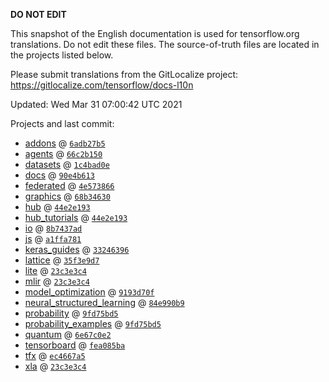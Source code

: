 __DO NOT EDIT__

This snapshot of the English documentation is used for tensorflow.org
translations. Do not edit these files. The source-of-truth files are located in
the projects listed below.

Please submit translations from the GitLocalize project: https://gitlocalize.com/tensorflow/docs-l10n

Updated: Wed Mar 31 07:00:42 UTC 2021

Projects and last commit:

- [addons](https://github.com/tensorflow/addons/tree/master/docs) @ <a href='https://github.com/tensorflow/addons/commit/6adb27b51771be3876f7c539a1debf32aff51293'><code>6adb27b5</code></a>
- [agents](https://github.com/tensorflow/agents/tree/master/docs) @ <a href='https://github.com/tensorflow/agents/commit/66c2b150b2142acbba35be902f44d8cdca073b48'><code>66c2b150</code></a>
- [datasets](https://github.com/tensorflow/datasets/tree/master/docs) @ <a href='https://github.com/tensorflow/datasets/commit/1c4bad0e0e8909d85a7796a1e5b8f0496be0c97e'><code>1c4bad0e</code></a>
- [docs](https://github.com/tensorflow/docs/tree/master/site/en) @ <a href='https://github.com/tensorflow/docs/commit/90e4b61367713c3c7f98277c1ee7d92487d7bec0'><code>90e4b613</code></a>
- [federated](https://github.com/tensorflow/federated/tree/master/docs) @ <a href='https://github.com/tensorflow/federated/commit/4e5738666cfe5498ab1538e9dd6dc886917acf46'><code>4e573866</code></a>
- [graphics](https://github.com/tensorflow/graphics/tree/master/tensorflow_graphics/g3doc) @ <a href='https://github.com/tensorflow/graphics/commit/68b3463028987252d8a2178dee877f2d16c959d9'><code>68b34630</code></a>
- [hub](https://github.com/tensorflow/hub/tree/master/docs) @ <a href='https://github.com/tensorflow/hub/commit/44e2e19387ed756bc7f1c6e128044f4e26a937db'><code>44e2e193</code></a>
- [hub_tutorials](https://github.com/tensorflow/hub/tree/master/examples/colab) @ <a href='https://github.com/tensorflow/hub/commit/44e2e19387ed756bc7f1c6e128044f4e26a937db'><code>44e2e193</code></a>
- [io](https://github.com/tensorflow/io/tree/master/docs) @ <a href='https://github.com/tensorflow/io/commit/8b7437adf12dac459f8e6b6730fb9d3ce0121b39'><code>8b7437ad</code></a>
- [js](https://github.com/tensorflow/tfjs-website/tree/master/docs) @ <a href='https://github.com/tensorflow/tfjs-website/commit/a1ffa781daad475d920561d47cb8564334a8d3f8'><code>a1ffa781</code></a>
- [keras_guides](https://github.com/tensorflow/docs/tree/snapshot-keras/site/en/guide/keras) @ <a href='https://github.com/tensorflow/docs/commit/33246396fc61c9976117d516c058c92670713ffa'><code>33246396</code></a>
- [lattice](https://github.com/tensorflow/lattice/tree/master/docs) @ <a href='https://github.com/tensorflow/lattice/commit/35f3e9d7da7f90a700d7a903e1818e82965f245c'><code>35f3e9d7</code></a>
- [lite](https://github.com/tensorflow/tensorflow/tree/master/tensorflow/lite/g3doc) @ <a href='https://github.com/tensorflow/tensorflow/commit/23c3e3c4ad1344c6fab2833f4d4255bcd84c8007'><code>23c3e3c4</code></a>
- [mlir](https://github.com/tensorflow/tensorflow/tree/master/tensorflow/compiler/mlir/g3doc) @ <a href='https://github.com/tensorflow/tensorflow/commit/23c3e3c4ad1344c6fab2833f4d4255bcd84c8007'><code>23c3e3c4</code></a>
- [model_optimization](https://github.com/tensorflow/model-optimization/tree/master/tensorflow_model_optimization/g3doc) @ <a href='https://github.com/tensorflow/model-optimization/commit/9193d70f6e7c9f78f7c63336bd68620c4bc6c2ca'><code>9193d70f</code></a>
- [neural_structured_learning](https://github.com/tensorflow/neural-structured-learning/tree/master/g3doc) @ <a href='https://github.com/tensorflow/neural-structured-learning/commit/84e990b990a5dcf74c44f214c078a3ec44c38833'><code>84e990b9</code></a>
- [probability](https://github.com/tensorflow/probability/tree/master/tensorflow_probability/g3doc) @ <a href='https://github.com/tensorflow/probability/commit/9fd75bd5786b8d5de1b7bd9de397c080ff0f1b45'><code>9fd75bd5</code></a>
- [probability_examples](https://github.com/tensorflow/probability/tree/master/tensorflow_probability/examples/jupyter_notebooks) @ <a href='https://github.com/tensorflow/probability/commit/9fd75bd5786b8d5de1b7bd9de397c080ff0f1b45'><code>9fd75bd5</code></a>
- [quantum](https://github.com/tensorflow/quantum/tree/master/docs) @ <a href='https://github.com/tensorflow/quantum/commit/6e67c0e226b2460d3cab3f07c2bc5e302b1c1176'><code>6e67c0e2</code></a>
- [tensorboard](https://github.com/tensorflow/tensorboard/tree/master/docs) @ <a href='https://github.com/tensorflow/tensorboard/commit/fea085ba5c5b2813e5178babcb72b99c2488af7a'><code>fea085ba</code></a>
- [tfx](https://github.com/tensorflow/tfx/tree/master/docs) @ <a href='https://github.com/tensorflow/tfx/commit/ec4667a5f5b718209f9e952a363dd89747f49345'><code>ec4667a5</code></a>
- [xla](https://github.com/tensorflow/tensorflow/tree/master/tensorflow/compiler/xla/g3doc) @ <a href='https://github.com/tensorflow/tensorflow/commit/23c3e3c4ad1344c6fab2833f4d4255bcd84c8007'><code>23c3e3c4</code></a>

